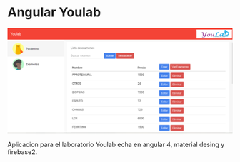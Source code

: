 # Angular Youlab

<img width="928" alt="ccf1dd30be16625f475e8a348c89e11f" src="src/Captura.png">

Aplicacion para el laboratorio Youlab echa en angular 4, material desing y firebase2. 
